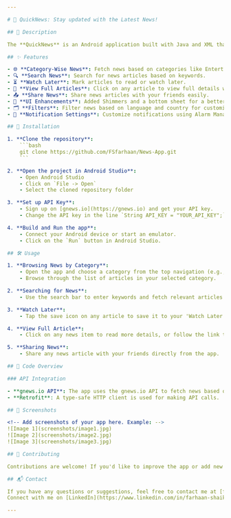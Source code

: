 ```yaml
---

# 📰 QuickNews: Stay updated with the Latest News!

## 📖 Description

The **QuickNews** is an Android application built with Java and XML that allows users to stay updated with the latest news across various categories. Users can browse news by category, search for news based on keywords, and save articles for later reading. The app fetches news data from the **gnews.io** API, offering a seamless and intuitive interface for keeping up with current events.

## ✨ Features

- 🌐 **Category-Wise News**: Fetch news based on categories like Entertainment, Sports, Technology, and more.
- 🔍 **Search News**: Search for news articles based on keywords.
- ⏳ **Watch Later**: Mark articles to read or watch later.
- 📜 **View Full Articles**: Click on any article to view full details with an option to open the original source.
- 📤 **Share News**: Share news articles with your friends easily.
- 🌈 **UI Enhancements**: Added Shimmers and a bottom sheet for a better user interface.
- 🗂️ **Filters**: Filter news based on language and country for customized news results.
- 🔔 **Notification Settings**: Customize notifications using Alarm Manager. Notifications are set to trigger daily at a user-chosen hour, with options for one, two, or four notifications per day.

## 🚀 Installation

1. **Clone the repository**:
    ```bash
    git clone https://github.com/FSfarhaan/News-App.git
    ```

2. **Open the project in Android Studio**:
    - Open Android Studio
    - Click on `File -> Open`
    - Select the cloned repository folder

3. **Set up API Key**:
    - Sign up on [gnews.io](https://gnews.io) and get your API key.
    - Change the API key in the line `String API_KEY = "YOUR_API_KEY";` in the `HomeFragment` and `SearchFragment` file of the project.

4. **Build and Run the app**:
    - Connect your Android device or start an emulator.
    - Click on the `Run` button in Android Studio.

## 🛠️ Usage

1. **Browsing News by Category**:
    - Open the app and choose a category from the top navigation (e.g., Entertainment, Sports, etc.).
    - Browse through the list of articles in your selected category.

2. **Searching for News**:
    - Use the search bar to enter keywords and fetch relevant articles.

3. **Watch Later**:
    - Tap the save icon on any article to save it to your 'Watch Later' list.

4. **View Full Article**:
    - Click on any news item to read more details, or follow the link to the original article for the full content.

5. **Sharing News**:
    - Share any news article with your friends directly from the app.

## 🧩 Code Overview

### API Integration

- **gnews.io API**: The app uses the gnews.io API to fetch news based on categories and search terms.
- **Retrofit**: A type-safe HTTP client is used for making API calls.

## 📱 Screenshots

<!-- Add screenshots of your app here. Example: -->
![Image 1](screenshots/image1.jpg)
![Image 2](screenshots/image2.jpg)
![Image 3](screenshots/image3.jpg)

## 🤝 Contributing

Contributions are welcome! If you'd like to improve the app or add new features, feel free to create an issue or submit a pull request.

## 📬 Contact

If you have any questions or suggestions, feel free to contact me at [farhaan8d@gmail.com](mailto:farhaan8d@gmail.com).  
Connect with me on [LinkedIn](https://www.linkedin.com/in/farhaan-shaikh-422301252/).

--- 
```


